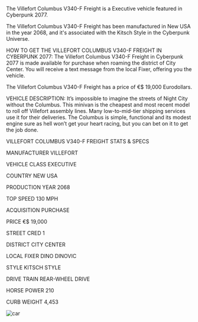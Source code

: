 The Villefort Columbus V340-F Freight is a Executive vehicle featured in Cyberpunk 2077.

The Villefort Columbus V340-F Freight has been manufactured in New USA in the year 2068, and it's associated with the Kitsch Style in the Cyberpunk Universe.

HOW TO GET THE VILLEFORT COLUMBUS V340-F FREIGHT IN CYBERPUNK 2077:
The Villefort Columbus V340-F Freight in Cyberpunk 2077 is made available for purchase when roaming the district of City Center. You will receive a text message from the local Fixer, offering you the vehicle.

The Villefort Columbus V340-F Freight has a price of €$ 19,000 Eurodollars.

VEHICLE DESCRIPTION:
It’s impossible to imagine the streets of Night City without the Columbus. This minivan is the cheapest and most recent model to roll off Villefort assembly lines. Many low-to-mid-tier shipping services use it for their deliveries. The Columbus is simple, functional and its modest engine sure as hell won’t get your heart racing, but you can bet on it to get the job done.

VILLEFORT COLUMBUS V340-F FREIGHT STATS & SPECS

MANUFACTURER
VILLEFORT

VEHICLE CLASS
EXECUTIVE

COUNTRY
NEW USA

PRODUCTION YEAR
2068

TOP SPEED
130 MPH

ACQUISITION
PURCHASE

PRICE
€$ 19,000

STREET CRED
1

DISTRICT
CITY CENTER

LOCAL FIXER
DINO DINOVIC

STYLE
KITSCH STYLE

DRIVE TRAIN
REAR-WHEEL DRIVE

HORSE POWER
210

CURB WEIGHT
4,453

![car](https://www.gamesatlas.com/images/jch-optimize/ng/images_cyberpunk2077_vehicles_villefort-columbus.webp)

